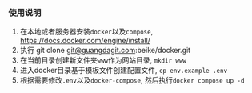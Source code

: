 ### 使用说明
1. 在本地或者服务器安装`docker`以及`compose`, https://docs.docker.com/engine/install/
1. 执行 git clone git@guangdagit.com:beike/docker.git
1. 在当前目录创建新文件夹`www`作为网站目录, `mkdir www`
1. 进入docker目录基于模板文件创建配置文件, `cp env.example .env`
1. 根据需要修改`.env`以及`docker-compose`, 然后执行`docker compose up -d`